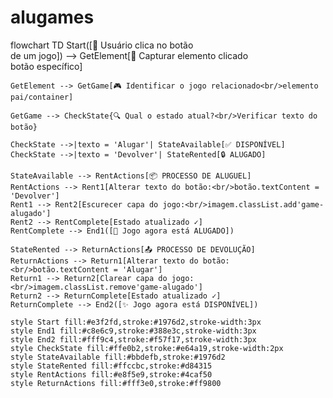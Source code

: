 # alugames
flowchart TD
    Start([👤 Usuário clica no botão<br/>de um jogo]) --> GetElement[🎯 Capturar elemento clicado<br/>botão específico]
    
    GetElement --> GetGame[🎮 Identificar o jogo relacionado<br/>elemento pai/container]
    
    GetGame --> CheckState{🔍 Qual o estado atual?<br/>Verificar texto do botão}
    
    CheckState -->|texto = 'Alugar'| StateAvailable[✅ DISPONÍVEL]
    CheckState -->|texto = 'Devolver'| StateRented[🔒 ALUGADO]
    
    StateAvailable --> RentActions[📦 PROCESSO DE ALUGUEL]
    RentActions --> Rent1[Alterar texto do botão:<br/>botão.textContent = 'Devolver']
    Rent1 --> Rent2[Escurecer capa do jogo:<br/>imagem.classList.add'game-alugado']
    Rent2 --> RentComplete[Estado atualizado ✓]
    RentComplete --> End1([🎉 Jogo agora está ALUGADO])
    
    StateRented --> ReturnActions[📤 PROCESSO DE DEVOLUÇÃO]
    ReturnActions --> Return1[Alterar texto do botão:<br/>botão.textContent = 'Alugar']
    Return1 --> Return2[Clarear capa do jogo:<br/>imagem.classList.remove'game-alugado']
    Return2 --> ReturnComplete[Estado atualizado ✓]
    ReturnComplete --> End2([✨ Jogo agora está DISPONÍVEL])
    
    style Start fill:#e3f2fd,stroke:#1976d2,stroke-width:3px
    style End1 fill:#c8e6c9,stroke:#388e3c,stroke-width:3px
    style End2 fill:#fff9c4,stroke:#f57f17,stroke-width:3px
    style CheckState fill:#ffe0b2,stroke:#e64a19,stroke-width:2px
    style StateAvailable fill:#bbdefb,stroke:#1976d2
    style StateRented fill:#ffccbc,stroke:#d84315
    style RentActions fill:#e8f5e9,stroke:#4caf50
    style ReturnActions fill:#fff3e0,stroke:#ff9800
